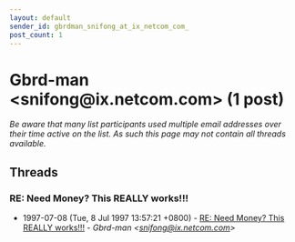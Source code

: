 ```yaml
---
layout: default
sender_id: gbrdman_snifong_at_ix_netcom_com_
post_count: 1
---
```


# Gbrd-man <snifong<span>@</span>ix.netcom.com> (1 post)

_Be aware that many list participants used multiple email addresses over their time active on the list. As such this page may not contain all threads available._

## Threads

### RE: Need Money? This REALLY works!!!
+ 1997-07-08 (Tue, 8 Jul 1997 13:57:21 +0800) - [RE: Need Money? This REALLY works!!!](/archive/1997/07/f74898cf2017aec60637452763d3b678f1304f67bb00b82d985af4b0eb741554) - _Gbrd-man \<snifong@ix.netcom.com\>_

